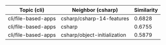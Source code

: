 | Topic (cli) | Neighbor (csharp) | Similarity |
|-------------|-------------------|------------|
| cli/file-based-apps | csharp/csharp-14-features | 0.6828 |
| cli/file-based-apps | csharp | 0.6755 |
| cli/file-based-apps | csharp/object-initialization | 0.5879 |
